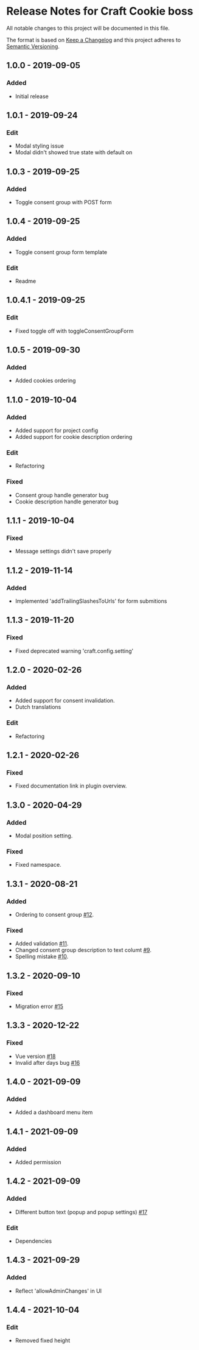 # Release Notes for Craft Cookie boss

All notable changes to this project will be documented in this file.

The format is based on [Keep a Changelog](http://keepachangelog.com/) and this project adheres to [Semantic Versioning](http://semver.org/).

## 1.0.0 - 2019-09-05
### Added
- Initial release

## 1.0.1 - 2019-09-24
### Edit
- Modal styling issue
- Modal didn't showed true state with default on

## 1.0.3 - 2019-09-25
### Added
- Toggle consent group with POST form

## 1.0.4 - 2019-09-25
### Added
- Toggle consent group form template

### Edit
- Readme

## 1.0.4.1 - 2019-09-25
### Edit
- Fixed toggle off with toggleConsentGroupForm

## 1.0.5 - 2019-09-30
### Added
- Added cookies ordering

## 1.1.0 - 2019-10-04
### Added
- Added support for project config
- Added support for cookie description ordering

### Edit
- Refactoring

### Fixed
- Consent group handle generator bug
- Cookie description handle generator bug

## 1.1.1 - 2019-10-04
### Fixed
- Message settings didn't save properly

## 1.1.2 - 2019-11-14
### Added
- Implemented 'addTrailingSlashesToUrls' for form submitions

## 1.1.3 - 2019-11-20
### Fixed
- Fixed deprecated warning 'craft.config.setting'

## 1.2.0 - 2020-02-26
### Added
- Added support for consent invalidation.
- Dutch translations

### Edit
- Refactoring

## 1.2.1 - 2020-02-26
### Fixed
- Fixed documentation link in plugin overview.

## 1.3.0 - 2020-04-29
### Added
- Modal position setting.

### Fixed
- Fixed namespace.

## 1.3.1 - 2020-08-21
### Added
- Ordering to consent group [#12](https://github.com/dutchheight/craft-cookie-boss/issues/12).

### Fixed
- Added validation [#11](https://github.com/dutchheight/craft-cookie-boss/issues/11).
- Changed consent group description to text columt [#9](https://github.com/dutchheight/craft-cookie-boss/issues/9).
- Spelling mistake [#10](https://github.com/dutchheight/craft-cookie-boss/issues/10).

## 1.3.2 - 2020-09-10
### Fixed
- Migration error [#15](https://github.com/dutchheight/craft-cookie-boss/issues/15)

## 1.3.3 - 2020-12-22
### Fixed
- Vue version [#18](https://github.com/dutchheight/craft-cookie-boss/issues/18)
- Invalid after days bug [#16](https://github.com/dutchheight/craft-cookie-boss/issues/16)

## 1.4.0 - 2021-09-09
### Added
- Added a dashboard menu item

## 1.4.1 - 2021-09-09
### Added
- Added permission

## 1.4.2 - 2021-09-09
### Added
- Different button text (popup and popup settings) [#17](https://github.com/dutchheight/craft-cookie-boss/issues/17)

### Edit
- Dependencies

## 1.4.3 - 2021-09-29
### Added
- Reflect 'allowAdminChanges' in UI

## 1.4.4 - 2021-10-04
### Edit
- Removed fixed height